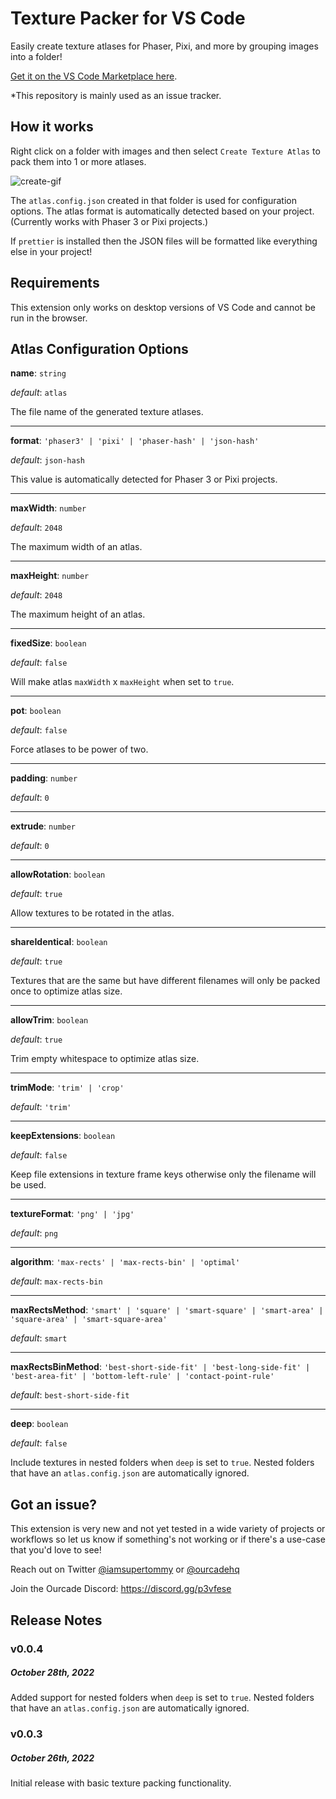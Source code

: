 # Texture Packer for VS Code

Easily create texture atlases for Phaser, Pixi, and more by grouping images into a folder!

[Get it on the VS Code Marketplace here](https://marketplace.visualstudio.com/items?itemName=Ourcade.vscode-texture-packer).

*This repository is mainly used as an issue tracker.

## How it works

Right click on a folder with images and then select `Create Texture Atlas` to pack them into 1 or more atlases.

![create-gif](https://media.giphy.com/media/fBOZNZp60fJ4J6UvnW/giphy.gif)

The `atlas.config.json` created in that folder is used for configuration options. The atlas format is automatically detected based on your project. (Currently works with Phaser 3 or Pixi projects.)

If `prettier` is installed then the JSON files will be formatted like everything else in your project!

## Requirements

This extension only works on desktop versions of VS Code and cannot be run in the browser.

## Atlas Configuration Options

**name**: `string`

_default_: `atlas`

The file name of the generated texture atlases.

---

**format**: `'phaser3' | 'pixi' | 'phaser-hash' | 'json-hash'`

_default_: `json-hash`

This value is automatically detected for Phaser 3 or Pixi projects.

---

**maxWidth**: `number`

_default_: `2048`

The maximum width of an atlas.

---

**maxHeight**: `number`

_default_: `2048`

The maximum height of an atlas.

---

**fixedSize**: `boolean`

_default_: `false`

Will make atlas `maxWidth` x `maxHeight` when set to `true`.

---

**pot**: `boolean`

_default_: `false`

Force atlases to be power of two.

---

**padding**: `number`

_default_: `0`

---

**extrude**: `number`

_default_: `0`

---

**allowRotation**: `boolean`

_default_: `true`

Allow textures to be rotated in the atlas.

---

**shareIdentical**: `boolean`

_default_: `true`

Textures that are the same but have different filenames will only be packed once to optimize atlas size.

---

**allowTrim**: `boolean`

_default_: `true`

Trim empty whitespace to optimize atlas size.

---

**trimMode**: `'trim' | 'crop'`

_default_: `'trim'`

---

**keepExtensions**: `boolean`

_default_: `false`

Keep file extensions in texture frame keys otherwise only the filename will be used.

---

**textureFormat**: `'png' | 'jpg'`

_default_: `png`

---

**algorithm**: `'max-rects' | 'max-rects-bin' | 'optimal'`

_default_: `max-rects-bin`

---

**maxRectsMethod**: `'smart' | 'square' | 'smart-square' | 'smart-area' | 'square-area' | 'smart-square-area'`

_default_: `smart`

---

**maxRectsBinMethod**: `'best-short-side-fit' | 'best-long-side-fit' | 'best-area-fit' | 'bottom-left-rule' | 'contact-point-rule'`

_default_: `best-short-side-fit`

---

**deep**: `boolean`

_default_: `false`

Include textures in nested folders when `deep` is set to `true`. Nested folders that have an `atlas.config.json` are automatically ignored.

## Got an issue?

This extension is very new and not yet tested in a wide variety of projects or workflows so let us know if something's not working or if there's a use-case that you'd love to see!

Reach out on Twitter [@iamsupertommy](https://twitter.com/iamsupertommy) or [@ourcadehq](https://twitter.com/ourcadehq)

Join the Ourcade Discord: https://discord.gg/p3vfese

## Release Notes

### v0.0.4

##### October 28th, 2022

Added support for nested folders when `deep` is set to `true`. Nested folders that have an `atlas.config.json` are automatically ignored.

### v0.0.3

##### October 26th, 2022

Initial release with basic texture packing functionality.
